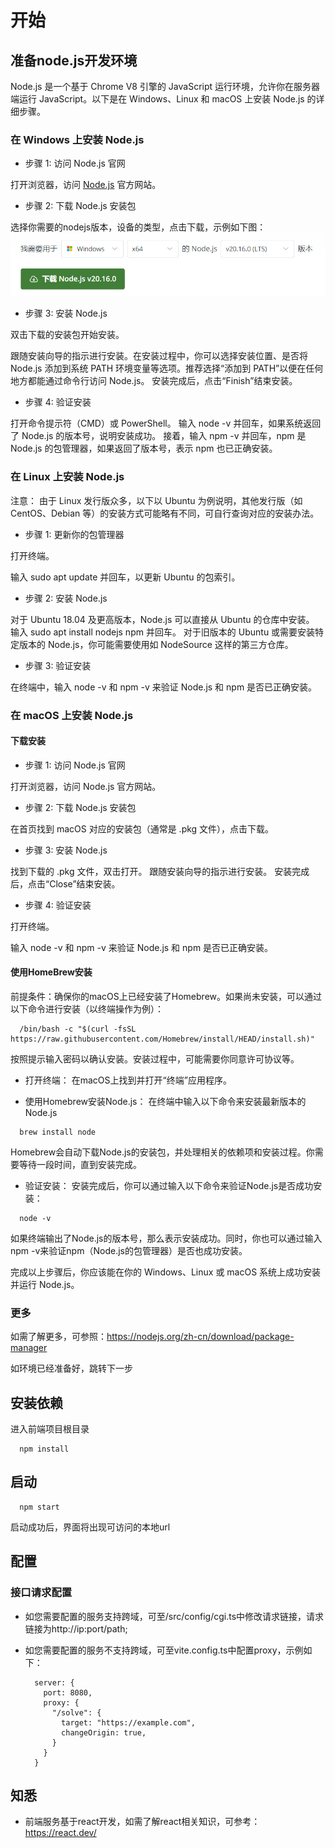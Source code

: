# 开始
## 准备node.js开发环境
Node.js 是一个基于 Chrome V8 引擎的 JavaScript 运行环境，允许你在服务器端运行 JavaScript。以下是在 Windows、Linux 和 macOS 上安装 Node.js 的详细步骤。

### 在 Windows 上安装 Node.js
- 步骤 1: 访问 Node.js 官网

打开浏览器，访问 [Node.js](https://nodejs.org/zh-cn/download/prebuilt-installer) 官方网站。

- 步骤 2: 下载 Node.js 安装包

选择你需要的nodejs版本，设备的类型，点击下载，示例如下图：
![windows install](./windows-.png)

- 步骤 3: 安装 Node.js

双击下载的安装包开始安装。

跟随安装向导的指示进行安装。在安装过程中，你可以选择安装位置、是否将 Node.js 添加到系统 PATH 环境变量等选项。推荐选择“添加到 PATH”以便在任何地方都能通过命令行访问 Node.js。
安装完成后，点击“Finish”结束安装。

- 步骤 4: 验证安装

打开命令提示符（CMD）或 PowerShell。
输入 node -v 并回车，如果系统返回了 Node.js 的版本号，说明安装成功。
接着，输入 npm -v 并回车，npm 是 Node.js 的包管理器，如果返回了版本号，表示 npm 也已正确安装。

### 在 Linux 上安装 Node.js
注意： 由于 Linux 发行版众多，以下以 Ubuntu 为例说明，其他发行版（如 CentOS、Debian 等）的安装方式可能略有不同，可自行查询对应的安装办法。

- 步骤 1: 更新你的包管理器

打开终端。

输入 sudo apt update 并回车，以更新 Ubuntu 的包索引。

- 步骤 2: 安装 Node.js

对于 Ubuntu 18.04 及更高版本，Node.js 可以直接从 Ubuntu 的仓库中安装。
输入 sudo apt install nodejs npm 并回车。
对于旧版本的 Ubuntu 或需要安装特定版本的 Node.js，你可能需要使用如 NodeSource 这样的第三方仓库。

- 步骤 3: 验证安装

在终端中，输入 node -v 和 npm -v 来验证 Node.js 和 npm 是否已正确安装。

### 在 macOS 上安装 Node.js

#### 下载安装
- 步骤 1: 访问 Node.js 官网

打开浏览器，访问 Node.js 官方网站。

- 步骤 2: 下载 Node.js 安装包

在首页找到 macOS 对应的安装包（通常是 .pkg 文件），点击下载。

- 步骤 3: 安装 Node.js

找到下载的 .pkg 文件，双击打开。
跟随安装向导的指示进行安装。
安装完成后，点击“Close”结束安装。

- 步骤 4: 验证安装

打开终端。

输入 node -v 和 npm -v 来验证 Node.js 和 npm 是否已正确安装。

#### 使用HomeBrew安装
前提条件：确保你的macOS上已经安装了Homebrew。如果尚未安装，可以通过以下命令进行安装（以终端操作为例）：
```
  /bin/bash -c "$(curl -fsSL https://raw.githubusercontent.com/Homebrew/install/HEAD/install.sh)"
```
按照提示输入密码以确认安装。安装过程中，可能需要你同意许可协议等。

- 打开终端：
在macOS上找到并打开“终端”应用程序。

- 使用Homebrew安装Node.js：
在终端中输入以下命令来安装最新版本的Node.js
```
  brew install node
```
Homebrew会自动下载Node.js的安装包，并处理相关的依赖项和安装过程。你需要等待一段时间，直到安装完成。

- 验证安装：
安装完成后，你可以通过输入以下命令来验证Node.js是否成功安装：
```
  node -v
```
如果终端输出了Node.js的版本号，那么表示安装成功。同时，你也可以通过输入npm -v来验证npm（Node.js的包管理器）是否也成功安装。

完成以上步骤后，你应该能在你的 Windows、Linux 或 macOS 系统上成功安装并运行 Node.js。

### 更多
如需了解更多，可参照：https://nodejs.org/zh-cn/download/package-manager

如环境已经准备好，跳转下一步

## 安装依赖
进入前端项目根目录
```
  npm install
```

## 启动
```
  npm start
```

启动成功后，界面将出现可访问的本地url

## 配置
### 接口请求配置
- 如您需要配置的服务支持跨域，可至/src/config/cgi.ts中修改请求链接，请求链接为http://ip:port/path;
- 如您需要配置的服务不支持跨域，可至vite.config.ts中配置proxy，示例如下：

  ```
    server: {
      port: 8080,
      proxy: {
        "/solve": {
          target: "https://example.com",
          changeOrigin: true,
        }
      }
    }
  ```

## 知悉
- 前端服务基于react开发，如需了解react相关知识，可参考：https://react.dev/
